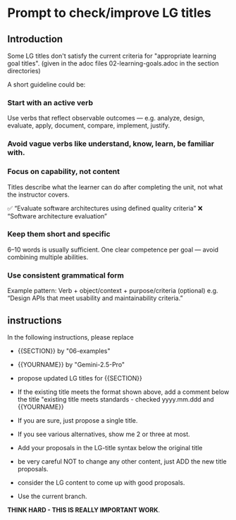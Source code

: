 # Prompt to check/improve LG titles



## Introduction

Some LG titles don't satisfy the current criteria for "appropriate learning goal titles".
(given in the adoc files 02-learning-goals.adoc in the section directories)

A short guideline could be:

### Start with an active verb
Use verbs that reflect observable outcomes — e.g. analyze, design, evaluate, apply, document, compare, implement, justify.

### Avoid vague verbs like understand, know, learn, be familiar with.

### Focus on capability, not content
Titles describe what the learner can do after completing the unit, not what the instructor covers.

✅ “Evaluate software architectures using defined quality criteria”
❌ “Software architecture evaluation”

### Keep them short and specific
6–10 words is usually sufficient.
One clear competence per goal — avoid combining multiple abilities.

### Use consistent grammatical form
Example pattern:
Verb + object/context + purpose/criteria (optional)
e.g. “Design APIs that meet usability and maintainability criteria.”

## instructions

In the following instructions, please replace 

* {{SECTION}} by "06-examples"
* {{YOURNAME}} by "Gemini-2.5-Pro"

* propose updated LG titles for {{SECTION}}
* If the existing title meets the format shown above, add a comment below the title "existing title meets standards - checked yyyy.mm.ddd and {{YOURNAME}}
* If you are sure, just propose a single title.
* If you see various alternatives, show me 2 or three at most.
* Add your proposals in the LG-title syntax below the original title

* be very careful NOT to change any other content, just ADD the new title proposals.
* consider the LG content to come up with good proposals.

* Use the current branch. 

**THINK HARD - THIS IS REALLY IMPORTANT WORK**.